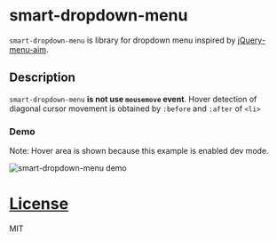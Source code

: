 # smart-dropdown-menu

`smart-dropdown-menu` is library for dropdown menu inspired by [jQuery-menu-aim](https://github.com/kamens/jQuery-menu-aim).

## Description
`smart-dropdown-menu` **is not use `mousemove` event**.
Hover detection of diagonal cursor movement is obtained by `:before` and `:after` of `<li>`

### Demo
Note: Hover area is shown because this example is enabled dev mode.

![smart-dropdown-menu demo](https://raw.githubusercontent.com/yami-beta/smart-dropdown-menu/master/example/img/demo.gif)

# [License](https://github.com/yami-beta/smart-dropdown-menu/blob/master/LICENSE)
MIT
